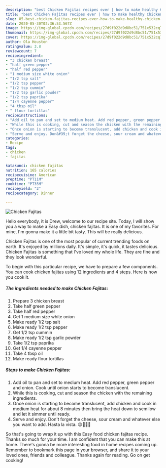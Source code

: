```yaml
---
description: "best Chicken Fajitas recipes ever | how to make healthy Chicken Fajitas"
title: "best Chicken Fajitas recipes ever | how to make healthy Chicken Fajitas"
slug: 85-best-chicken-fajitas-recipes-ever-how-to-make-healthy-chicken-fajitas
date: 2020-05-30T02:36:53.567Z
image: https://img-global.cpcdn.com/recipes/27d9f022d9d8bc51/751x532cq70/chicken-fajitas-recipe-main-photo.jpg
thumbnail: https://img-global.cpcdn.com/recipes/27d9f022d9d8bc51/751x532cq70/chicken-fajitas-recipe-main-photo.jpg
cover: https://img-global.cpcdn.com/recipes/27d9f022d9d8bc51/751x532cq70/chicken-fajitas-recipe-main-photo.jpg
author: Ola Houston
ratingvalue: 3.8
reviewcount: 7
recipeingredient:
- "3 chicken breast"
- "half green pepper"
- "half red pepper"
- "1 medium size white onion"
- "1/2 tsp salt"
- "1/2 tsp pepper"
- "1/2 tsp cummin"
- "1/2 tsp garlic powder"
- "1/2 tsp paprika"
- "1/4 cayenne pepper"
- "4 tbsp oil"
- " flour tortillas"
recipeinstructions:
- "Add oil to pan and set to medium heat. Add red pepper, green pepper and onion. Cook until onion starts to become translucent."
- "While this is cooking, cut and season the chicken with the remaining ingredients."
- "Once onion is starting to become translucent, add chicken and cook in medium heat for about 8 minutes then bring the heat down to semilow and let it simmer until ready."
- "Serve and enjoy. Don&#39;t forget the cheese, sour cream and whatever else you want to add. Hasta la vista. 😉🌯🌯🌯"
categories:
- Recipe
tags:
- chicken
- fajitas

katakunci: chicken fajitas 
nutrition: 165 calories
recipecuisine: American
preptime: "PT11M"
cooktime: "PT35M"
recipeyield: "2"
recipecategory: Dinner

---
```



![Chicken Fajitas](https://img-global.cpcdn.com/recipes/27d9f022d9d8bc51/751x532cq70/chicken-fajitas-recipe-main-photo.jpg)

Hello everybody, it is Drew, welcome to our recipe site. Today, I will show you a way to make a Easy dish, chicken fajitas. It is one of my favorites. For mine, I'm gonna make it a little bit tasty. This will be really delicious.



Chicken Fajitas is one of the most popular of current trending foods on earth. It's enjoyed by millions daily. It's simple, it's quick, it tastes delicious. Chicken Fajitas is something that I've loved my whole life. They are fine and they look wonderful.


To begin with this particular recipe, we have to prepare a few components. You can cook chicken fajitas using 12 ingredients and 4 steps. Here is how you cook it.

<!--inarticleads1-->

##### The ingredients needed to make Chicken Fajitas:

1. Prepare 3 chicken breast
1. Take half green pepper
1. Take half red pepper
1. Get 1 medium size white onion
1. Make ready 1/2 tsp salt
1. Make ready 1/2 tsp pepper
1. Get 1/2 tsp cummin
1. Make ready 1/2 tsp garlic powder
1. Take 1/2 tsp paprika
1. Get 1/4 cayenne pepper
1. Take 4 tbsp oil
1. Make ready  flour tortillas




<!--inarticleads2-->

##### Steps to make Chicken Fajitas:

1. Add oil to pan and set to medium heat. Add red pepper, green pepper and onion. Cook until onion starts to become translucent.
1. While this is cooking, cut and season the chicken with the remaining ingredients.
1. Once onion is starting to become translucent, add chicken and cook in medium heat for about 8 minutes then bring the heat down to semilow and let it simmer until ready.
1. Serve and enjoy. Don&#39;t forget the cheese, sour cream and whatever else you want to add. Hasta la vista. 😉🌯🌯🌯




So that's going to wrap it up with this Easy food chicken fajitas recipe. Thanks so much for your time. I am confident that you can make this at home. There's gonna be more interesting food in home recipes coming up. Remember to bookmark this page in your browser, and share it to your loved ones, friends and colleague. Thanks again for reading. Go on get cooking!
